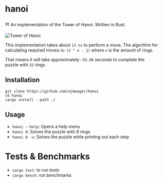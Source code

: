 # hanoi

⛩️ An implementation of the Tower of Hanoi. Written in Rust.

![Tower of Hanoi](https://upload.wikimedia.org/wikipedia/commons/thumb/0/07/Tower_of_Hanoi.jpeg/300px-Tower_of_Hanoi.jpeg)

This implementation takes about `13 ns` to perform a move. The algorithm for calculating required moves is:
`(2 ^ n - 1)` where `n` is the amount of rings.

That means it will take approximately `~55.86` seconds to complete the puzzle with `32` rings.

## Installation

```
git clone https://github.com/ajmwagar/hanoi
cd hanoi
cargo install --path ./
```

## Usage
- `hanoi --help`: Opens a help menu
- `hanoi 8`: Solves the puzzle with 8 rings
- `hanoi 8 -v`: Solves the puzzle while printing out each step

# Tests & Benchmarks
- `cargo test`: to run tests
- `cargo bench`: run benchmarks
